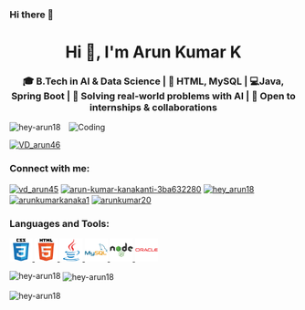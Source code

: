 ### Hi there 👋

<h1 align="center">Hi 👋, I'm Arun Kumar K</h1>
<h3 align="center">🎓 B.Tech in AI & Data Science | 🧠 HTML, MySQL | 💻Java, Spring Boot | 🚀 Solving real-world problems with AI | 🤝 Open to internships & collaborations</h3>
<img align="right" alt="Coding" width="400" src="https://cdn.dribbble.com/users/1162077/screenshots/3848914/programmer.gif">


<p align="left"> <img src="https://komarev.com/ghpvc/?username=hey-arun18&label=Profile%20views&color=0e75b6&style=flat" alt="hey-arun18" /> </p>

<p align="left"> <a href="https://twitter.com/VD_arun46" target="blank"><img src="https://img.shields.io/twitter/follow/VD_arun46?logo=twitter&style=for-the-badge" alt="VD_arun46" /></a> </p>

<h3 align="left">Connect with me:</h3>
<p align="left">
<a href="https://twitter.com/VD_arun46" target="blank"><img align="center" src="https://raw.githubusercontent.com/rahuldkjain/github-profile-readme-generator/master/src/images/icons/Social/twitter.svg" alt="vd_arun45" height="30" width="40" /></a>
<a href="https://linkedin.com/in/arun-kumar-kanakanti-3ba632280" target="blank"><img align="center" src="https://raw.githubusercontent.com/rahuldkjain/github-profile-readme-generator/master/src/images/icons/Social/linked-in-alt.svg" alt="arun-kumar-kanakanti-3ba632280" height="30" width="40" /></a>
<a href="https://instagram.com/arun_kanakanti" target="blank"><img align="center" src="https://raw.githubusercontent.com/rahuldkjain/github-profile-readme-generator/master/src/images/icons/Social/instagram.svg" alt="hey_arun18" height="30" width="40" /></a>
<a href="https://www.hackerrank.com/arunkumarkanaka1" target="blank"><img align="center" src="https://raw.githubusercontent.com/rahuldkjain/github-profile-readme-generator/master/src/images/icons/Social/hackerrank.svg" alt="arunkumarkanaka1" height="30" width="40" /></a>
<a href="https://www.leetcode.com/arunkumar20" target="blank"><img align="center" src="https://raw.githubusercontent.com/rahuldkjain/github-profile-readme-generator/master/src/images/icons/Social/leet-code.svg" alt="arunkumar20" height="30" width="40" /></a>
</p>

<h3 align="left">Languages and Tools:</h3>
<p align="left"> <a href="https://www.w3schools.com/css/" target="_blank" rel="noreferrer"> <img src="https://raw.githubusercontent.com/devicons/devicon/master/icons/css3/css3-original-wordmark.svg" alt="css3" width="40" height="40"/> </a> <a href="https://www.w3.org/html/" target="_blank" rel="noreferrer"> <img src="https://raw.githubusercontent.com/devicons/devicon/master/icons/html5/html5-original-wordmark.svg" alt="html5" width="40" height="40"/> </a> <a href="https://www.java.com" target="_blank" rel="noreferrer"> <img src="https://raw.githubusercontent.com/devicons/devicon/master/icons/java/java-original.svg" alt="java" width="40" height="40"/> </a> <a href="https://developer.mozilla.org/en-US/docs/Web/JavaScript" target="_blank" rel="noreferrer"> </a> <a href="https://www.mysql.com/" target="_blank" rel="noreferrer"> <img src="https://raw.githubusercontent.com/devicons/devicon/master/icons/mysql/mysql-original-wordmark.svg" alt="mysql" width="40" height="40"/> </a> <a href="https://nodejs.org" target="_blank" rel="noreferrer"> <img src="https://raw.githubusercontent.com/devicons/devicon/master/icons/nodejs/nodejs-original-wordmark.svg" alt="nodejs" width="40" height="40"/> </a> <a href="https://www.oracle.com/" target="_blank" rel="noreferrer"> <img src="https://raw.githubusercontent.com/devicons/devicon/master/icons/oracle/oracle-original.svg" alt="oracle" width="40" height="40"/> </a> </p>

<p><img align="left" src="https://github-readme-stats.vercel.app/api/top-langs?username=hey-arun18&show_icons=true&locale=en&layout=compact" alt="hey-arun18" /></p>

<p>&nbsp;<img align="center" src="https://github-readme-stats.vercel.app/api?username=hey-arun18&show_icons=true&locale=en" alt="hey-arun18" /></p>

<p><img align="center" src="https://github-readme-streak-stats.herokuapp.com/?user=hey-arun18&" alt="hey-arun18" /></p>

